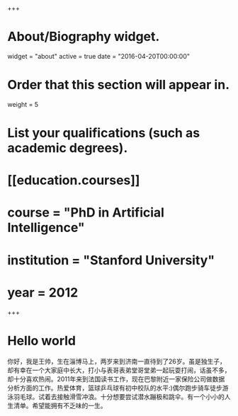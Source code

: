 +++
# About/Biography widget.
widget = "about"
active = true
date = "2016-04-20T00:00:00"

# Order that this section will appear in.
weight = 5


# List your qualifications (such as academic degrees).
# [[education.courses]]
#  course = "PhD in Artificial Intelligence"
#  institution = "Stanford University"
#  year = 2012


+++
# Hello world

你好，我是王帅，生在淄博马上，两岁来到济南一直待到了26岁。虽是独生子，却有幸在一个大家庭中长大，打小与表哥表弟堂哥堂弟一起玩耍打闹，话虽不多，却十分喜欢热闹。2011年来到法国读书工作，现在巴黎附近一家保险公司做数据分析方面的工作。热爱体育，篮球乒乓球有初中校队的水平:)偶尔跑步骑车徒步游泳羽毛球。试着去接触滑雪冲浪。十分想要尝试潜水蹦极和跳伞。有一个小小的人生清单。希望能拥有不乏味的一生。